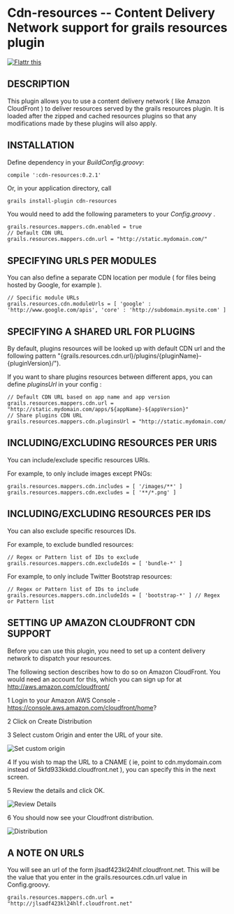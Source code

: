 Cdn-resources -- Content Delivery Network support for grails resources plugin
=============================================================================

<a href="http://flattr.com/thing/304127/CND-Resources-plugin-for-grails" target="_blank"><img src="http://api.flattr.com/button/flattr-badge-large.png" alt="Flattr this" title="Flattr this" border="0" /></a>

## DESCRIPTION

This plugin allows you to use a content delivery network ( like Amazon CloudFront ) to deliver resources served by the grails resources plugin. It is loaded after the zipped and cached resources plugins so that any modifications made by these plugins will also apply.

## INSTALLATION

Define dependency in your _BuildConfig.groovy_:

```
compile ':cdn-resources:0.2.1'
```

Or, in your application directory, call

```bash
grails install-plugin cdn-resources
```

You would need to add the following parameters to your _Config.groovy_ .

```
grails.resources.mappers.cdn.enabled = true
// Default CDN URL
grails.resources.mappers.cdn.url = "http://static.mydomain.com/"
```

## SPECIFYING URLS PER MODULES

You can also define a separate CDN location per module ( for files being hosted by Google, for example ).

```
// Specific module URLs
grails.resources.cdn.moduleUrls = [ 'google' : 'http://www.google.com/apis', 'core' : 'http://subdomain.mysite.com' ]
```

## SPECIFYING A SHARED URL FOR PLUGINS

By default, plugins resources will be looked up with default CDN url and the following pattern "{grails.resources.cdn.url}/plugins/{pluginName}-{pluginVersion}/").

If you want to share plugins resources between different apps, you can define _pluginsUrl_ in your config  :

```
// Default CDN URL based on app name and app version
grails.resources.mappers.cdn.url = "http://static.mydomain.com/apps/${appName}-${appVersion}"
// Share plugins CDN URL
grails.resources.mappers.cdn.pluginsUrl = "http://static.mydomain.com/
```

## INCLUDING/EXCLUDING RESOURCES PER URIS

You can include/exclude specific resources URIs.

For example, to only include images except PNGs:

```
grails.resources.mappers.cdn.includes = [ '/images/**' ]
grails.resources.mappers.cdn.excludes = [ '**/*.png' ]
```

## INCLUDING/EXCLUDING RESOURCES PER IDS

You can also exclude specific resources IDs.

For example, to exclude bundled resources:

```
// Regex or Pattern list of IDs to exclude
grails.resources.mappers.cdn.excludeIds = [ 'bundle-*' ]
```

For example, to only include Twitter Bootstrap resources:

```
// Regex or Pattern list of IDs to include
grails.resources.mappers.cdn.includeIds = [ 'bootstrap-*' ] // Regex or Pattern list
```
	
## SETTING UP AMAZON CLOUDFRONT CDN SUPPORT

Before you can use this plugin, you need to set up a content delivery network to dispatch your resources. 

The following section describes how to do so on Amazon CloudFront. You would need an account for this, which you can sign up for at http://aws.amazon.com/cloudfront/

1 Login to your Amazon AWS Console - https://console.aws.amazon.com/cloudfront/home?

2 Click on Create Distribution

3 Select custom Origin and enter the URL of your site. 

![Set custom origin](https://github.com/tomaslin/grails-cdn-resources/raw/master/docs/origin.png "specifying an origin")

4 If you wish to map the URL to a CNAME ( ie, point to cdn.mydomain.com instead of 5kfd933kkdd.cloudfront.net ), you can specify this in the next screen.

5 Review the details and click OK.

![Review Details](https://github.com/tomaslin/grails-cdn-resources/raw/master/docs/details.png "Review Details")

6 You should now see your Cloudfront distribution. 

![Distribution](https://github.com/tomaslin/grails-cdn-resources/raw/master/docs/dist.png "Distribution details")

## A NOTE ON URLS

You will see an url of the form jlsadf423kl24hlf.cloudfront.net. This will be the value that you enter in the grails.resources.cdn.url value in Config.groovy.

```
grails.resources.mappers.cdn.url = "http://jlsadf423kl24hlf.cloudfront.net"
```